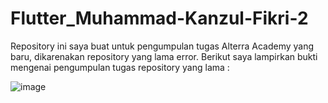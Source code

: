 # **Flutter_Muhammad-Kanzul-Fikri-2**


Repository ini saya buat untuk pengumpulan tugas Alterra Academy yang baru, dikarenakan repository yang lama error. Berikut saya lampirkan bukti mengenai pengumpulan tugas repository yang lama :

![image](https://user-images.githubusercontent.com/95927053/223116462-7cdea8db-73eb-47f3-8cbf-994ae389d3df.png)
